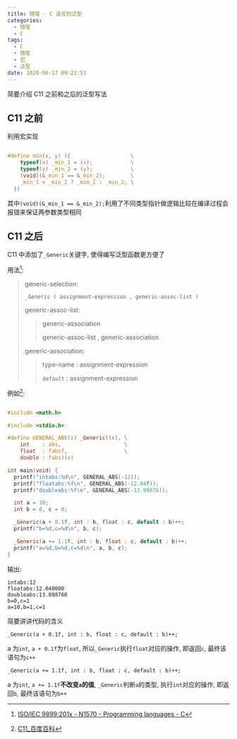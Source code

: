 ```yaml
---
title: 随笔 - C 语言的泛型
categories:
  - 随笔
  - C
tags:
  - C
  - 随笔
  - 宏
  - 泛型
date: 2020-06-17 09:22:53
---
```


简要介绍 C11 之前和之后的泛型写法

<!-- more -->

## C11 之前

利用宏实现

```c

#define min(x, y) ({                   \
    typeof(x) _min_1 = (x);            \
    typeof(y) _min_2 = (y);            \
    (void)(&_min_1 == &_min_2);        \
    _min_1 < _min_2 ? _min_1 : _min_2; \
  })
```

其中`(void)(&_min_1 == &_min_2);`利用了不同类型指针做逻辑比较在编译过程会报错来保证两参数类型相同

## C11 之后

C11 中添加了`_Generic`关键字, 使得编写泛型函数更方便了

用法[^1]:

> generic-selection:
>
> `_Generic ( assignment-expression , generic-assoc-list )`
>
> generic-assoc-list:
>
> > generic-association
> >
> > generic-assoc-list , generic-association
>
> generic-association:
>
> > type-name : assignment-expression
> >
> > `default` : assignment-expression

例如[^2]:

```c

#include <math.h>

#include <stdio.h>

#define GENERAL_ABS(x) _Generic((x), \
    int    : abs,                    \
    float  : fabsf,                  \
    double : fabs)(x)

int main(void) {
  printf("intabs:%d\n", GENERAL_ABS(-12));
  printf("floatabs:%f\n", GENERAL_ABS(-12.04f));
  printf("doubleabs:%f\n", GENERAL_ABS(-13.09876));

  int a = 10;
  int b = 0, c = 0;

  _Generic(a + 0.1f, int : b, float : c, default : b)++;
  printf("b=%d,c=%d\n", b, c);

  _Generic(a += 1.1f, int : b, float : c, default : b)++;
  printf("a=%d,b=%d,c=%d\n", a, b, c);
}
```

输出:

```text
intabs:12
floatabs:12.040000
doubleabs:13.098760
b=0,c=1
a=10,b=1,c=1
```

简要讲讲代码的含义

`_Generic(a + 0.1f, int : b, float : c, default : b)++;`

a 为`int`, `a + 0.1f`为`float`, 所以`_Generic`执行`float`对应的操作, 即返回`c`, 最终该语句为`c++`

`_Generic(a += 1.1f, int : b, float : c, default : b)++;`

a 为`int`, `a += 1.1f`**不改变`a`的值**, `_Generic`判断`a`的类型, 执行`int`对应的操作, 即返回`b`, 最终该语句为`b++`

[^1]: [ISO/IEC 9899:201x - N1570 - Programming languages - C](https://www.open-std.org/jtc1/sc22/wg14/www/docs/n1570.pdf)
[^2]: [C11\_百度百科](https://baike.baidu.com/item/C11)
